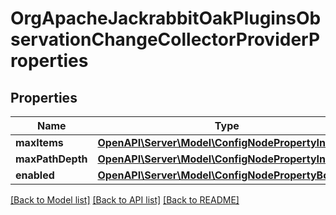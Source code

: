 # OrgApacheJackrabbitOakPluginsObservationChangeCollectorProviderProperties

## Properties
Name | Type | Description | Notes
------------ | ------------- | ------------- | -------------
**maxItems** | [**OpenAPI\Server\Model\ConfigNodePropertyInteger**](ConfigNodePropertyInteger.md) |  | [optional] 
**maxPathDepth** | [**OpenAPI\Server\Model\ConfigNodePropertyInteger**](ConfigNodePropertyInteger.md) |  | [optional] 
**enabled** | [**OpenAPI\Server\Model\ConfigNodePropertyBoolean**](ConfigNodePropertyBoolean.md) |  | [optional] 

[[Back to Model list]](../README.md#documentation-for-models) [[Back to API list]](../README.md#documentation-for-api-endpoints) [[Back to README]](../README.md)



